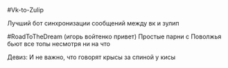 




























#Vk-to-Zulip

Лучший бот синхронизации сообщений между вк и зулип

#RoadToTheDream (игорь войтенко привет)
Простые парни с Поволжья бьют все топы несмотря ни на что

Девиз: И не важно, что говорят крысы за спиной у кисы
